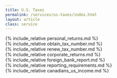 ```yaml
---
title: U.S. Taxes
permalink: /services/us-taxes/index.html
layout: article
class: service
---
```


<section>
<div class="wrapper">
{% include_relative personal_returns.md %}
</div>
</section>

<section>
<div class="wrapper">
{% include_relative obtain_tax_number.md %}
</div>
</section>

<section>
<div class="wrapper">
{% include_relative renew_tax_number.md %}
</div>
</section>

<section>
<div class="wrapper">
{% include_relative corporate_returns.md %}
</div>
</section>

<section>
<div class="wrapper">
{% include_relative foreign_bank_report.md %}
</div>
</section>

<section>
<div class="wrapper">
{% include_relative reporting_requirements.md %}
</div>
</section>

<section>
<div class="wrapper">
{% include_relative canadians_us_income.md %}
</div>
</section>

